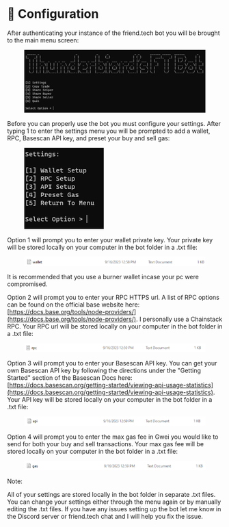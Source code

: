 # 💾 Configuration

After authenticating your instance of the friend.tech bot you will be brought to the main menu screen:

<figure><img src=".gitbook/assets/image (34).png" alt=""><figcaption></figcaption></figure>

Before you can properly use the bot you must configure your settings. After typing 1 to enter the settings menu you will be prompted to add a wallet, RPC, Basescan API key, and preset your buy and sell gas:

<figure><img src=".gitbook/assets/image (10).png" alt=""><figcaption></figcaption></figure>

Option 1 will prompt you to enter your wallet private key. Your private key will be stored locally on your computer in the bot folder in a .txt file:

<figure><img src=".gitbook/assets/image (11).png" alt=""><figcaption></figcaption></figure>

It is recommended that you use a burner wallet incase your pc were compromised.&#x20;

Option 2 will prompt you to enter your RPC HTTPS url. A list of RPC options can be found on the official base website here: [https://docs.base.org/tools/node-providers/](https://docs.base.org/tools/node-providers/). I personally use a  Chainstack RPC. Your RPC url will be stored locally on your computer in the bot folder in a .txt file:

<figure><img src=".gitbook/assets/image (12).png" alt=""><figcaption></figcaption></figure>

Option 3 will prompt you to enter your Basescan API key. You can get your own Basescan API key by following the directions under the "Getting Started" section of the Basescan Docs here: [https://docs.basescan.org/getting-started/viewing-api-usage-statistics](https://docs.basescan.org/getting-started/viewing-api-usage-statistics). Your API key will be stored locally on your computer in the bot folder in a .txt file:

<figure><img src=".gitbook/assets/image (13).png" alt=""><figcaption></figcaption></figure>

Option 4 will prompt you to enter the max gas fee in Gwei you would like to send for both your buy and sell transactions. Your max gas fee will be stored locally on your computer in the bot folder in a .txt file:

<figure><img src=".gitbook/assets/image (14).png" alt=""><figcaption></figcaption></figure>

Note:

All of your settings are stored locally in the bot folder in separate .txt files. You can change your settings either through the menu again or by manually editing the .txt files. If you have any issues setting up the bot let me know in the Discord server or friend.tech chat and I will help you fix the issue.&#x20;
